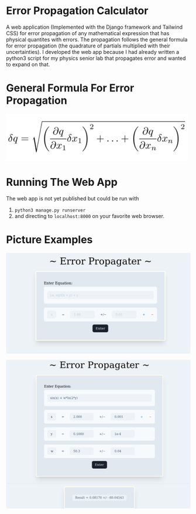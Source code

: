 # Error Propagation Calculator
A web application (Implemented with the Django framework and Tailwind CSS) for error propagation of any mathematical expression that has physical quantites with errors. The propagation follows the general formula for error propagation (the quadrature of partials multiplied with their uncertainties). I developed the web app because I had already written a python3 script for my physics senior lab that propagates error and wanted to expand on that.

# General Formula For Error Propagation
![Equation used in propagating errors](/assets/images/e-prop-eq.PNG)

# Running The Web App
The web app is not yet published but could be run with

1. `python3 manage.py runserver` 
2. and directing to `localhost:8000` on your favorite web browser. 

# Picture Examples

![Form for inputting values](/assets/images/ex-picture-no-result.PNG)

![Form with input and Results](/assets/images/ex-pic-with-inp-and-res.PNG)


